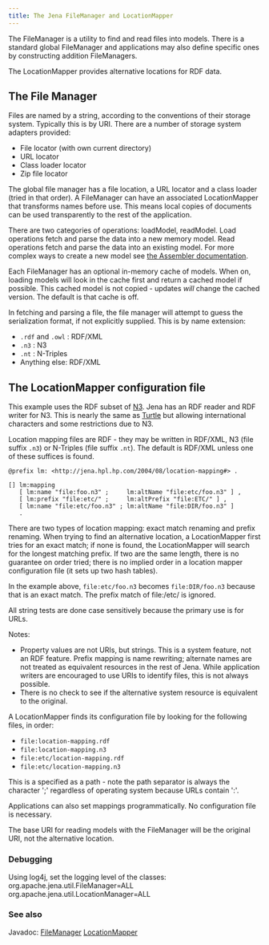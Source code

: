 ```yaml
---
title: The Jena FileManager and LocationMapper
---
```


The FileManager is a utility to find and read files into models.
There is a standard global FileManager and applications may also
define specific ones by constructing addition FileManagers.

The LocationMapper provides alternative locations for RDF data.

## The File Manager

Files are named by a string, according to the conventions of their
storage system. Typically this is by URI. There are a number of
storage system adapters provided:

-   File locator (with own current directory)
-   URL locator
-   Class loader locator
-   Zip file locator

The global file manager has a file location, a URL locator and a
class loader (tried in that order).
A FileManager can have an associated LocationMapper that transforms
names before use. This means local copies of documents can be used
transparently to the rest of the application.

There are two categories of operations: loadModel, readModel. Load
operations fetch and parse the data into a new memory model. Read
operations fetch and parse the data into an existing model. For
more complex ways to create a new model see
[the Assembler documentation](../assembler/index.html).

Each FileManager has an optional in-memory cache of models. When
on, loading models will look in the cache first and return a cached
model if possible. This cached model is not copied - updates *will*
change the cached version. The default is that cache is off.

In fetching and parsing a file, the file manager will attempt to
guess the serialization format, if not explicitly supplied. This is
by name extension:

-   `.rdf` and `.owl` : RDF/XML
-   `.n3` : N3
-   `.nt` : N-Triples
-   Anything else: RDF/XML

## The LocationMapper configuration file

This example uses the RDF subset of
[N3](http://www.w3.org/2000/10/swap/Primer). Jena has an RDF reader
and RDF writer for N3. This is nearly the same as
[Turtle](http://www.ilrt.bris.ac.uk/discovery/2004/01/turtle/) but
allowing international characters and some restrictions due to N3.

Location mapping files are RDF - they may be written in RDF/XML, N3
(file suffix `.n3`) or N-Triples (file suffix `.nt`). The default
is RDF/XML unless one of these suffices is found.

    @prefix lm: <http://jena.hpl.hp.com/2004/08/location-mapping#> .

    [] lm:mapping
       [ lm:name "file:foo.n3" ;     lm:altName "file:etc/foo.n3" ] ,
       [ lm:prefix "file:etc/" ;     lm:altPrefix "file:ETC/" ] ,
       [ lm:name "file:etc/foo.n3" ; lm:altName "file:DIR/foo.n3" ]
       .

There are two types of location mapping: exact match renaming and
prefix renaming. When trying to find an alternative location, a
LocationMapper first tries for an exact match; if none is found,
the LocationMapper will search for the longest matching prefix. If
two are the same length, there is no guarantee on order tried;
there is no implied order in a location mapper configuration file
(it sets up two hash tables).

In the example above, `file:etc/foo.n3` becomes `file:DIR/foo.n3`
because that is an exact match. The prefix match of file:/etc/ is
ignored.

All string tests are done case sensitively because the primary use
is for URLs.

Notes:

-   Property values are not URIs, but strings. This is a system
    feature, not an RDF feature. Prefix mapping is name rewriting;
    alternate names are not treated as equivalent resources in the rest
    of Jena. While application writers are encouraged to use URIs to
    identify files, this is not always possible.
-   There is no check to see if the alternative system resource is
    equivalent to the original.

A LocationMapper finds its configuration file by looking for the
following files, in order:

-   `file:location-mapping.rdf`
-   `file:location-mapping.n3`
-   `file:etc/location-mapping.rdf`
-   `file:etc/location-mapping.n3`

This is a specified as a path - note the path separator is always
the character ';' regardless of operating system because URLs
contain ':'.

Applications can also set mappings programmatically. No
configuration file is necessary.

The base URI for reading models with the FileManager will be the
original URI, not the alternative location.

### Debugging

Using log4j, set the logging level of the classes:
    org.apache.jena.util.FileManager=ALL
    org.apache.jena.util.LocationManager=ALL

### See also

Javadoc:
[FileManager](/documentation/javadoc/jena/org/apache/jena/util/FileManager.html)
[LocationMapper](/documentation/javadoc/jena/org/apache/jena/util/LocationMapper.html)



